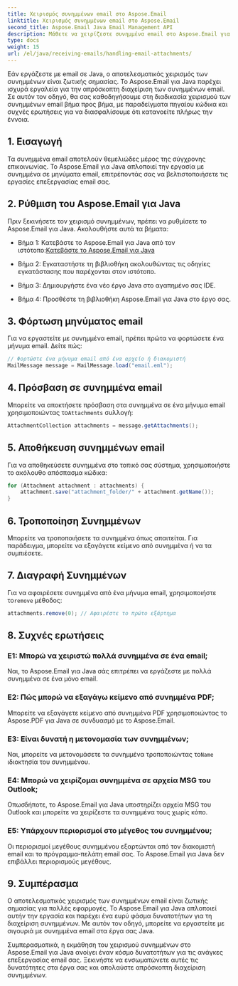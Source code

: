 ```yaml
---
title: Χειρισμός συνημμένων email στο Aspose.Email
linktitle: Χειρισμός συνημμένων email στο Aspose.Email
second_title: Aspose.Email Java Email Management API
description: Μάθετε να χειρίζεστε συνημμένα email στο Aspose.Email για Java. Οδηγός βήμα προς βήμα με πηγαίο κώδικα και συχνές ερωτήσεις για αποτελεσματική διαχείριση συνημμένων email.
type: docs
weight: 15
url: /el/java/receiving-emails/handling-email-attachments/
---
```


Εάν εργάζεστε με email σε Java, ο αποτελεσματικός χειρισμός των συνημμένων είναι ζωτικής σημασίας. Το Aspose.Email για Java παρέχει ισχυρά εργαλεία για την απρόσκοπτη διαχείριση των συνημμένων email. Σε αυτόν τον οδηγό, θα σας καθοδηγήσουμε στη διαδικασία χειρισμού των συνημμένων email βήμα προς βήμα, με παραδείγματα πηγαίου κώδικα και συχνές ερωτήσεις για να διασφαλίσουμε ότι κατανοείτε πλήρως την έννοια.

## 1. Εισαγωγή

Τα συνημμένα email αποτελούν θεμελιώδες μέρος της σύγχρονης επικοινωνίας. Το Aspose.Email για Java απλοποιεί την εργασία με συνημμένα σε μηνύματα email, επιτρέποντάς σας να βελτιστοποιήσετε τις εργασίες επεξεργασίας email σας.

## 2. Ρύθμιση του Aspose.Email για Java

Πριν ξεκινήσετε τον χειρισμό συνημμένων, πρέπει να ρυθμίσετε το Aspose.Email για Java. Ακολουθήστε αυτά τα βήματα:

-  Βήμα 1: Κατεβάστε το Aspose.Email για Java από τον ιστότοπο:[Κατεβάστε το Aspose.Email για Java](https://releases.aspose.com/email/java/)

- Βήμα 2: Εγκαταστήστε τη βιβλιοθήκη ακολουθώντας τις οδηγίες εγκατάστασης που παρέχονται στον ιστότοπο.

- Βήμα 3: Δημιουργήστε ένα νέο έργο Java στο αγαπημένο σας IDE.

- Βήμα 4: Προσθέστε τη βιβλιοθήκη Aspose.Email για Java στο έργο σας.

## 3. Φόρτωση μηνύματος email

Για να εργαστείτε με συνημμένα email, πρέπει πρώτα να φορτώσετε ένα μήνυμα email. Δείτε πώς:

```java
// Φορτώστε ένα μήνυμα email από ένα αρχείο ή διακομιστή
MailMessage message = MailMessage.load("email.eml");
```

## 4. Πρόσβαση σε συνημμένα email

 Μπορείτε να αποκτήσετε πρόσβαση στα συνημμένα σε ένα μήνυμα email χρησιμοποιώντας το`Attachments` συλλογή:

```java
AttachmentCollection attachments = message.getAttachments();
```

## 5. Αποθήκευση συνημμένων email

Για να αποθηκεύσετε συνημμένα στο τοπικό σας σύστημα, χρησιμοποιήστε το ακόλουθο απόσπασμα κώδικα:

```java
for (Attachment attachment : attachments) {
    attachment.save("attachment_folder/" + attachment.getName());
}
```

## 6. Τροποποίηση Συνημμένων

Μπορείτε να τροποποιήσετε τα συνημμένα όπως απαιτείται. Για παράδειγμα, μπορείτε να εξαγάγετε κείμενο από συνημμένα ή να τα συμπιέσετε.

## 7. Διαγραφή Συνημμένων

 Για να αφαιρέσετε συνημμένα από ένα μήνυμα email, χρησιμοποιήστε το`remove` μέθοδος:

```java
attachments.remove(0); // Αφαιρέστε το πρώτο εξάρτημα
```

## 8. Συχνές ερωτήσεις

### Ε1: Μπορώ να χειριστώ πολλά συνημμένα σε ένα email;

Ναι, το Aspose.Email για Java σάς επιτρέπει να εργάζεστε με πολλά συνημμένα σε ένα μόνο email.

### Ε2: Πώς μπορώ να εξαγάγω κείμενο από συνημμένα PDF;

Μπορείτε να εξαγάγετε κείμενο από συνημμένα PDF χρησιμοποιώντας το Aspose.PDF για Java σε συνδυασμό με το Aspose.Email.

### Ε3: Είναι δυνατή η μετονομασία των συνημμένων;

 Ναι, μπορείτε να μετονομάσετε τα συνημμένα τροποποιώντας το`Name` ιδιοκτησία του συνημμένου.

### Ε4: Μπορώ να χειρίζομαι συνημμένα σε αρχεία MSG του Outlook;

Οπωσδήποτε, το Aspose.Email για Java υποστηρίζει αρχεία MSG του Outlook και μπορείτε να χειρίζεστε τα συνημμένα τους χωρίς κόπο.

### Ε5: Υπάρχουν περιορισμοί στο μέγεθος του συνημμένου;

Οι περιορισμοί μεγέθους συνημμένου εξαρτώνται από τον διακομιστή email και το πρόγραμμα-πελάτη email σας. Το Aspose.Email για Java δεν επιβάλλει περιορισμούς μεγέθους.

## 9. Συμπέρασμα

Ο αποτελεσματικός χειρισμός των συνημμένων email είναι ζωτικής σημασίας για πολλές εφαρμογές. Το Aspose.Email για Java απλοποιεί αυτήν την εργασία και παρέχει ένα ευρύ φάσμα δυνατοτήτων για τη διαχείριση συνημμένων. Με αυτόν τον οδηγό, μπορείτε να εργαστείτε με σιγουριά με συνημμένα email στα έργα σας Java.

Συμπερασματικά, η εκμάθηση του χειρισμού συνημμένων στο Aspose.Email για Java ανοίγει έναν κόσμο δυνατοτήτων για τις ανάγκες επεξεργασίας email σας. Ξεκινήστε να ενσωματώνετε αυτές τις δυνατότητες στα έργα σας και απολαύστε απρόσκοπτη διαχείριση συνημμένων.